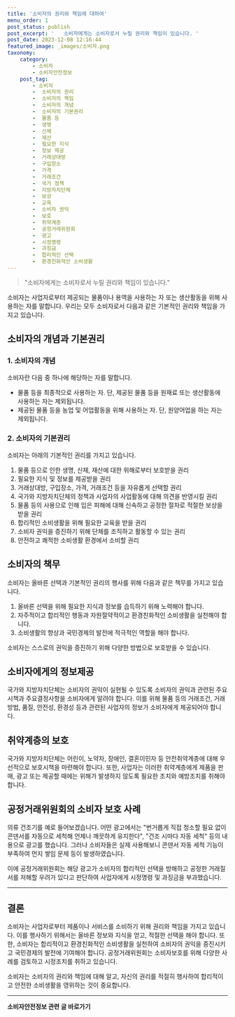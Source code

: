 ```yaml
---
title: '소비자의 권리와 책임에 대하여'
menu_order: 1
post_status: publish
post_excerpt: '   소비자에게는 소비자로서 누릴 권리와 책임이 있습니다. '
post_date: 2023-12-08 12:16:44
featured_image: _images/소비자.png
taxonomy:
    category:
        - 소비자
        - 소비자안전정보
    post_tag:
        - 소비자
        -  소비자의 권리
        -  소비자의 책임
        -  소비자의 개념
        -  소비자의 기본권리
        -  물품 등
        -  생명
        -  신체
        -  재산
        -  필요한 지식
        -  정보 제공
        -  거래상대방
        -  구입장소
        -  가격
        -  거래조건
        -  국가 정책
        -  지방자치단체
        -  보상
        -  교육
        -  소비자 권익
        -  보호
        -  취약계층
        -  공정거래위원회
        -  광고
        -  시정명령
        -  과징금
        -  합리적인 선택
        -  환경친화적인 소비생활
---
```



> "소비자에게는 소비자로서 누릴 권리와 책임이 있습니다."

소비자는 사업자로부터 제공되는 물품이나 용역을 사용하는 자 또는 생산활동을 위해 사용하는 자를 말합니다. 우리는 모두 소비자로서 다음과 같은 기본적인 권리와 책임을 가지고 있습니다.

## 소비자의 개념과 기본권리

### 1. 소비자의 개념

소비자란 다음 중 하나에 해당하는 자를 말합니다.

- 물품 등을 최종적으로 사용하는 자. 단, 제공된 물품 등을 원재료 또는 생산활동에 사용하는 자는 제외됩니다.
- 제공된 물품 등을 농업 및 어업활동을 위해 사용하는 자. 단, 원양어업을 하는 자는 제외됩니다.

### 2. 소비자의 기본권리

소비자는 아래의 기본적인 권리를 가지고 있습니다.

1. 물품 등으로 인한 생명, 신체, 재산에 대한 위해로부터 보호받을 권리
2. 필요한 지식 및 정보를 제공받을 권리
3. 거래상대방, 구입장소, 가격, 거래조건 등을 자유롭게 선택할 권리
4. 국가와 지방자치단체의 정책과 사업자의 사업활동에 대해 의견을 반영시킬 권리
5. 물품 등의 사용으로 인해 입은 피해에 대해 신속하고 공정한 절차로 적절한 보상을 받을 권리
6. 합리적인 소비생활을 위해 필요한 교육을 받을 권리
7. 소비자 권익을 증진하기 위해 단체를 조직하고 활동할 수 있는 권리
8. 안전하고 쾌적한 소비생활 환경에서 소비할 권리

## 소비자의 책무

소비자는 올바른 선택과 기본적인 권리의 행사를 위해 다음과 같은 책무를 가지고 있습니다.

1. 올바른 선택을 위해 필요한 지식과 정보를 습득하기 위해 노력해야 합니다.
2. 자주적이고 합리적인 행동과 자원절약적이고 환경친화적인 소비생활을 실천해야 합니다.
3. 소비생활의 향상과 국민경제의 발전에 적극적인 역할을 해야 합니다.

소비자는 스스로의 권익을 증진하기 위해 다양한 방법으로 보호받을 수 있습니다.

## 소비자에게의 정보제공

국가와 지방자치단체는 소비자의 권익이 실현될 수 있도록 소비자의 권익과 관련된 주요시책과 주요결정사항을 소비자에게 알려야 합니다. 이를 위해 물품 등의 거래조건, 거래방법, 품질, 안전성, 환경성 등과 관련된 사업자의 정보가 소비자에게 제공되어야 합니다.

## 취약계층의 보호

국가와 지방자치단체는 어린이, 노약자, 장애인, 결혼이민자 등 안전취약계층에 대해 우선적으로 보호시책을 마련해야 합니다. 또한, 사업자는 이러한 취약계층에게 제품을 판매, 광고 또는 제공할 때에는 위해가 발생하지 않도록 필요한 조치와 예방조치를 취해야 합니다.

## 공정거래위원회의 소비자 보호 사례

의류 건조기를 예로 들어보겠습니다. 어떤 광고에서는 "번거롭게 직접 청소할 필요 없이 콘덴서를 자동으로 세척해 언제나 깨끗하게 유지한다", "건조 시마다 자동 세척" 등의 내용으로 광고를 했습니다. 그러나 소비자들은 실제 사용해보니 콘덴서 자동 세척 기능이 부족하여 먼지 쌓임 문제 등이 발생하였습니다.

이에 공정거래위원회는 해당 광고가 소비자의 합리적인 선택을 방해하고 공정한 거래질서를 저해할 우려가 있다고 판단하여 사업자에게 시정명령 및 과징금을 부과했습니다.

---

## 결론

소비자는 사업자로부터 제품이나 서비스를 소비하기 위해 권리와 책임을 가지고 있습니다. 이를 행사하기 위해서는 올바른 정보와 지식을 얻고, 적절한 선택을 해야 합니다. 또한, 소비자는 합리적이고 환경친화적인 소비생활을 실천하여 소비자의 권익을 증진시키고 국민경제의 발전에 기여해야 합니다. 공정거래위원회는 소비자보호를 위해 다양한 사례를 검토하고 시정조치를 취하고 있습니다.

소비자는 소비자의 권리와 책임에 대해 알고, 자신의 권리를 적절히 행사하여 합리적이고 안전한 소비생활을 영위하는 것이 중요합니다. 
<!-- wp:separator -->
<hr class="wp-block-separator has-alpha-channel-opacity"/>
<!-- /wp:separator -->

<!-- wp:group {"backgroundColor":"base","layout":{"type":"constrained"}} -->
<div class="wp-block-group has-base-background-color has-background"><!-- wp:paragraph {"align":"center","fontSize":"medium"} -->
<p class="has-text-align-center has-large-font-size"><strong>소비자안전정보 관련 글 바로가기</strong></p>
<!-- /wp:paragraph -->


<!-- wp:latest-posts
{"categories":[{"id":31486,"count":19,"description":"","link":"https://uknowlaw.com/category/%ec%86%8c%eb%b9%84%ec%9e%90%ec%95%88%ec%a0%84%ec%a0%95%eb%b3%b4/","name":"소비자안전정보","slug":"소비자안전정보","taxonomy":"category","parent":0,"meta":[],"_links":{"self":[{"href":"https://uknowlaw.com/wp-json/wp/v2/categories/31486"}],"collection":[{"href":"https://uknowlaw.com/wp-json/wp/v2/categories"}],"about":[{"href":"https://uknowlaw.com/wp-json/wp/v2/taxonomies/category"}],"wp:post_type":[{"href":"https://uknowlaw.com/wp-json/wp/v2/posts?categories=31486"}],"curies":[{"name":"wp","href":"https://api.w.org/{rel}","templated":true}]}}],"postsToShow":100,"excerptLength":28,"postLayout":"grid","columns":2,"featuredImageAlign":"left","featuredImageSizeSlug":"large","fontSize":"small"} /--></div>
<!-- /wp:group -->